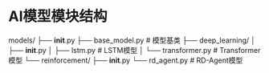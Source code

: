 # AI模型模块结构
models/
├── __init__.py
├── base_model.py          # 模型基类
├── deep_learning/
│   ├── __init__.py
│   ├── lstm.py           # LSTM模型
│   └── transformer.py    # Transformer模型
└── reinforcement/
    ├── __init__.py
    └── rd_agent.py       # RD-Agent模型 